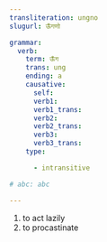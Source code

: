 ```yaml
---
transliteration: ungno
slugurl: ऊँगणो

grammar:
  verb:
    term: ऊँग
    trans: ung
    ending: a
    causative:
      self:
      verb1:
      verb1_trans:
      verb2:
      verb2_trans:
      verb3:
      verb3_trans:
    type:

      - intransitive

# abc: abc   

---
```


<word-pos pos="verb">

<word-meanings>

1. to act lazily
2. to procastinate

</word-meanings>

<verb-conj :grammar="grammar" ></verb-conj>

</word-pos>
